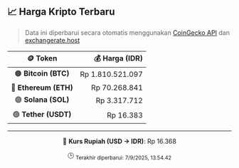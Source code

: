 

<!-- HARGA_KRIPTO -->
## 📈 Harga Kripto Terbaru

> Data ini diperbarui secara otomatis menggunakan [CoinGecko API](https://www.coingecko.com/) dan [exchangerate.host](https://exchangerate.host/)

<div align="center">

| 🪙 Token | 💰 Harga (IDR) |
|:------:|---------------:|
| 🟠 **Bitcoin (BTC)**   | Rp 1.810.521.097 |
| 🔵 **Ethereum (ETH)**  | Rp 70.268.841 |
| 🟣 **Solana (SOL)**    | Rp 3.317.712 |
| 🟢 **Tether (USDT)**   | Rp 16.383 |

---

💱 **Kurs Rupiah (USD → IDR)**: Rp 16.368

🕒 <sub>Terakhir diperbarui: 7/9/2025, 13.54.42</sub>

</div>
<!-- /HARGA_KRIPTO -->